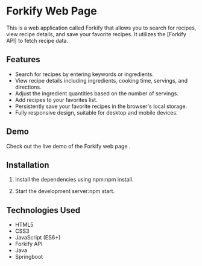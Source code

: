# Forkify Web Page

This is a web application called Forkify that allows you to search for recipes, view recipe details, and save your favorite recipes. It utilizes the [Forkify API] to fetch recipe data.

## Features

- Search for recipes by entering keywords or ingredients.
- View recipe details including ingredients, cooking time, servings, and directions.
- Adjust the ingredient quantities based on the number of servings.
- Add recipes to your favorites list.
- Persistently save your favorite recipes in the browser's local storage.
- Fully responsive design, suitable for desktop and mobile devices.

## Demo

Check out the live demo of the Forkify web page .

## Installation

1. Install the dependencies using npm:npm install.

2. Start the development server:npm start.

## Technologies Used

- HTML5
- CSS3
- JavaScript (ES6+)
- Forkify API
- Java
- Springboot
